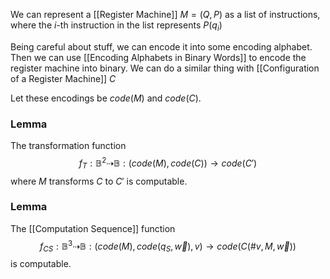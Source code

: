 We can represent a [[Register Machine]] $M=(Q,P)$ as a list of instructions, where the $i$-th instruction in the list represents $P(q_{i})$

Being careful about stuff, we can encode it into some encoding alphabet. 
Then we can use [[Encoding Alphabets in Binary Words]] to encode the register machine into binary.
We can do a similar thing with [[Configuration of a Register Machine]] $C$

Let these encodings be $code(M)$ and $code(C)$. 

### Lemma
The transformation function 
$$
f_{T}:\mathbb{B}^{2}\dashrightarrow \mathbb{B}:(code(M),code(C))\to code(C')
$$
where $M$ transforms $C$ to $C'$ is computable.

### Lemma
The [[Computation Sequence]] function
$$
f_{CS}:\mathbb{B}^{3}\dashrightarrow \mathbb{B}:(code(M),code(q_{S},\vec{w}),v)\to code(C(\#v,M,\vec{w}))
$$
is computable.